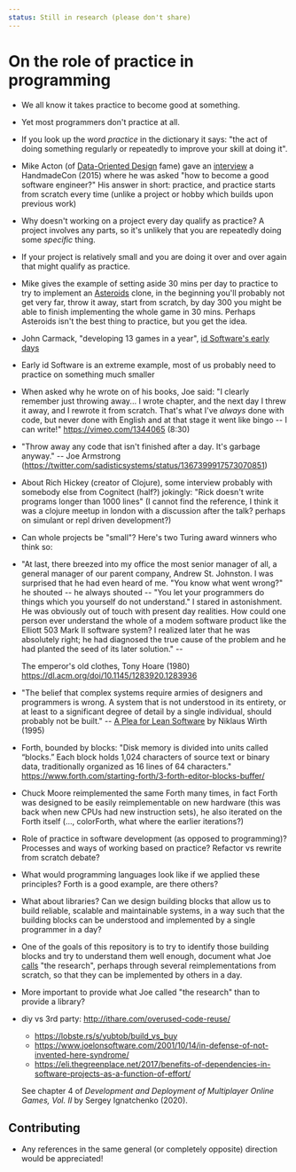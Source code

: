 ```yaml
---
status: Still in research (please don't share)
---
```


# On the role of practice in programming

- We all know it takes practice to become good at something.

- Yet most programmers don't practice at all.

- If you look up the word *practice* in the dictionary it says: "the act of
  doing something regularly or repeatedly to improve your skill at doing it".

- Mike Acton (of [Data-Oriented
  Design](https://youtube.com/watch?v=rX0ItVEVjHc) fame) gave an
  [interview](https://youtu.be/qWJpI2adCcs?t=3506) a HandmadeCon (2015) where
  he was asked "how to become a good software engineer?" His answer in short:
  practice, and practice starts from scratch every time (unlike a project or
  hobby which builds upon previous work)

- Why doesn't working on a project every day qualify as practice? A project
  involves any parts, so it's unlikely that you are repeatedly doing some
  *specific* thing.

- If your project is relatively small and you are doing it over and over again
  that might qualify as practice.

- Mike gives the example of setting aside 30 mins per day to practice to try to
  implement an [Asteroids](https://en.wikipedia.org/wiki/Asteroids_(video_game))
  clone, in the beginning you'll probably not get very far, throw it away, start
  from scratch, by day 300 you might be able to finish implementing the whole
  game in 30 mins. Perhaps Asteroids isn't the best thing to practice, but you
  get the idea.

- John Carmack, "developing 13 games in a year", [id Software's early
  days](https://youtu.be/IzqdZAYcwfY?t=540)

- Early id Software is an extreme example, most of us probably need to practice
  on something much smaller

- When asked why he wrote on of his books, Joe said: "I clearly remember just
  throwing away... I wrote chapter, and the next day I threw it away, and I
  rewrote it from scratch. That's what I've *always* done with code, but never
  done with English and at that stage it went like bingo -- I can write!"
  https://vimeo.com/1344065 (8:30)

- "Throw away any code that isn't finished after a day. It's garbage anyway." --
  Joe Armstrong (https://twitter.com/sadisticsystems/status/1367399917573070851)

- About Rich Hickey (creator of Clojure), some interview probably with somebody
  else from Cognitect (half?) jokingly: "Rick doesn't write programs longer than
  1000 lines" (I cannot find the reference, I think it was a clojure meetup in
  london with a discussion after the talk? perhaps on simulant or repl driven
  development?)

- Can whole projects be "small"? Here's two Turing award winners who think so:

- "At last, there breezed into my office the most senior manager of all, a
  general manager of our parent company, Andrew St. Johnston. I was surprised
  that he had even heard of me. "You know what went wrong?" he shouted -- he
  always shouted -- "You let your programmers do things which you yourself do
  not understand." I stared in astonishment. He was obviously out of touch with
  present day realities. How could one person ever understand the whole of a
  modem software product like the Elliott 503 Mark II software system? I
  realized later that he was absolutely right; he had diagnosed the true cause
  of the problem and he had planted the seed of its later solution." --

  The emperor's old clothes, Tony Hoare (1980)
  https://dl.acm.org/doi/10.1145/1283920.1283936

- "The belief that complex systems require armies of designers and programmers
  is wrong. A system that is not understood in its entirety, or at least to a
  significant degree of detail by a single individual, should probably not be
  built." -- [A Plea for Lean Software](https://cr.yp.to/bib/1995/wirth.pdf) by
  Niklaus Wirth (1995)

- Forth, bounded by blocks: "Disk memory is divided into units called “blocks.”
  Each block holds 1,024 characters of source text or binary data, traditionally
  organized as 16 lines of 64 characters."
  https://www.forth.com/starting-forth/3-forth-editor-blocks-buffer/

- Chuck Moore reimplemented the same Forth many times, in fact Forth was
  designed to be easily reimplementable on new hardware (this was back when new
  CPUs had new instruction sets), he also iterated on the Forth itself (...,
  colorForth, what where the earlier iterations?)

- Role of practice in software development (as opposed to programming)?
  Processes and ways of working based on practice? Refactor vs rewrite from
  scratch debate?

- What would programming languages look like if we applied these principles?
  Forth is a good example, are there others?

- What about libraries? Can we design building blocks that allow us to build
  reliable, scalable and maintainable systems, in a way such that the building
  blocks can be understood and implemented by a single programmer in a day?

- One of the goals of this repository is to try to identify those building
  blocks and try to understand them well enough, document what Joe
  [calls](https://youtu.be/h8nmzPh5Npg?t=1302) "the research", perhaps through
  several reimplementations from scratch, so that they can be implemented by
  others in a day.

- More important to provide what Joe called "the research" than to provide a library?

- diy vs 3rd party: http://ithare.com/overused-code-reuse/
  + https://lobste.rs/s/yubtob/build_vs_buy
  + https://www.joelonsoftware.com/2001/10/14/in-defense-of-not-invented-here-syndrome/
  + https://eli.thegreenplace.net/2017/benefits-of-dependencies-in-software-projects-as-a-function-of-effort/

  See chapter 4 of *Development and Deployment of Multiplayer Online Games, Vol.
  II* by Sergey Ignatchenko (2020).


## Contributing

* Any references in the same general (or completely opposite) direction would be
  appreciated!
